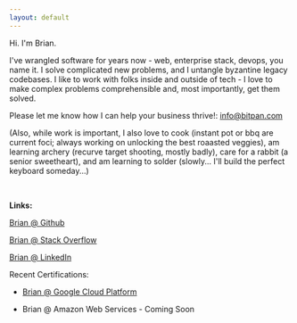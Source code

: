 ```yaml
---
layout: default
---
```

Hi.  I'm Brian.  

I've wrangled software for years now - web, enterprise stack, devops, you name it.  I solve complicated new problems, and I untangle byzantine legacy codebases.  I like to work with folks inside and outside of tech - I love to  make complex problems comprehensible and, most importantly, get them solved.  

Please let me know how I can help your business thrive!: <a href="mailto:info@bitpan.com">info@bitpan.com</a>

(Also, while work is important, I also love to cook (instant pot or bbq are current foci; always working on unlocking the best roaasted veggies), am learning archery (recurve target shooting, mostly badly), care for a rabbit (a senior sweetheart), and am learning to solder (slowly... I'll build the perfect keyboard someday...)


&nbsp; 

**Links:**

[Brian @ Github](https://github.com/brianhenryhf)

[Brian @ Stack Overflow](https://stackoverflow.com/users/1795230/brian-henry)

[Brian @ LinkedIn](https://www.linkedin.com/in/brian-henry-codes/)

Recent Certifications:

- [Brian @ Google Cloud Platform](https://www.credential.net/01fb0598-7d45-49ec-9ddb-90dcd1e95f0e?key=2532997703de89061a86e62847725b33cf661cbbb3873cca1e23802523269693)

- Brian @ Amazon Web Services - Coming Soon


